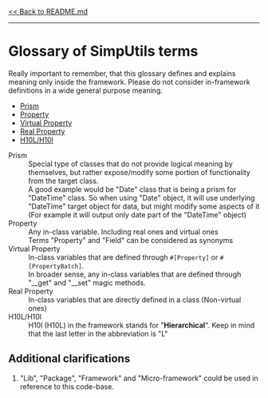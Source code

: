 [<< Back to README.md](../README.md)

----

# Glossary of SimpUtils terms

Really important to remember, that this glossary defines and explains meaning only 
inside the framework. Please do not consider in-framework definitions in a wide
general purpose meaning.

 * [Prism](#term-prism)
 * [Property](#term-property)
 * [Virtual Property](#term-virtual-property)
 * [Real Property](#term-real-property)
 * [H10L/H10l](#term-h10l)


<dl>
    <dt id="term-prism">Prism</dt>
    <dd>
        Special type of classes that do not provide logical meaning by themselves,
        but rather expose/modify some portion of functionality from the target class.
    </dd>
    <dd>
        A good example would be "Date" class that is being a prism for "DateTime" class.
        So when using "Date" object, it will use underlying "DateTime" target object 
        for data, but might modify some aspects of it (For example it will output 
        only date part of the "DateTime" object)
    </dd>
    <dt id="term-property">Property</dt>
    <dd>
        Any in-class variable. Including real ones and virtual ones
    </dd>
    <dd>
        Terms "Property" and "Field" can be considered as synonyms
    </dd>
    <dt id="term-virtual-property">Virtual Property</dt>
    <dd>
        In-class variables that are defined through <code>#[Property]</code> or <code>#[PropertyBatch]</code>.
    </dd>
    <dd>
        In broader sense, any in-class variables that are defined through 
        "__get" and "__set" magic methods.
    </dd>
    <dt id="term-real-property">Real Property</dt>
    <dd>
        In-class variables that are directly defined in a class (Non-virtual ones)
    </dd>
    <dt id="term-h10l">H10L/H10l</dt>
    <dd>
        H10l (H10L) in the framework stands for "<strong>Hierarchical</strong>". Keep in mind that the
        last letter in the abbreviation is "L"
    </dd>
</dl>

## Additional clarifications

 1. "Lib", "Package", "Framework" and "Micro-framework" could be used in reference 
    to this code-base.
